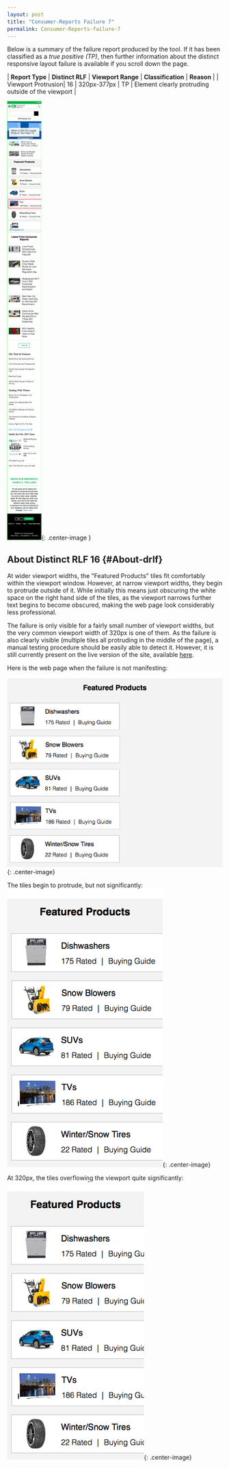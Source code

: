 ```yaml
---
layout: post
title: "Consumer-Reports Failure 7"
permalink: Consumer-Reports-failure-7
---
```

Below is a summary of the failure report produced by the tool. If it has been classified as a *true positive (TP)*, then further information about the distinct responsive layout failure is available if you scroll down the page.

| **Report Type** | **Distinct RLF** | **Viewport Range** | **Classification** | **Reason** |
| Viewport Protrusion| 16 | 320px-377px | TP | Element clearly protruding outside of the viewport | 

![Screenshot of the fault](../assets/images/Consumer-Reports/fault7/viewportOverflowWidth348.png){: .center-image }

## About Distinct RLF 16 {#About-drlf}

At wider viewport widths, the "Featured Products" tiles fit comfortably within the viewport window. However, at narrow viewport widths, they begin to protrude outside of it. While initially this means just obscuring the white space on the right hand side of the tiles, as the viewport narrows further text begins to become obscured, making the web page look considerably less professional.

The failure is only visible for a fairly small number of viewport widths, but the very common viewport width of 320px is one of them. As the failure is also clearly visible (multiple tiles all protruding in the middle of the page), a manual testing procedure should be easily able to detect it. However, it is still currently present on the live version of the site, available [here](http://bugmenot.com/).

Here is the web page when the failure is not manifesting:
![OK](../assets/good-bad/rlf16/ok.png){: .center-image}

The tiles begin to protrude, but not significantly:
![Bad](../assets/good-bad/rlf16/bad.png){: .center-image}

At 320px, the tiles overflowing the viewport quite significantly:
![Very Bad](../assets/good-bad/rlf16/verybad.png){: .center-image}
